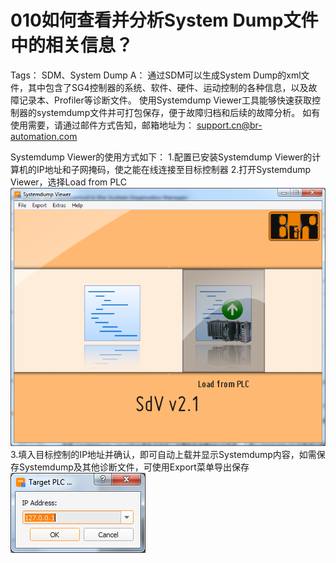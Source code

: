 # 010如何查看并分析System Dump文件中的相关信息？
Tags： SDM、System Dump
A：
通过SDM可以生成System Dump的xml文件，其中包含了SG4控制器的系统、软件、硬件、运动控制的各种信息，以及故障记录本、Profiler等诊断文件。
使用Systemdump Viewer工具能够快速获取控制器的systemdump文件并可打包保存，便于故障归档和后续的故障分析。
如有使用需要，请通过邮件方式告知，邮箱地址为： support.cn@br-automation.com

Systemdump Viewer的使用方式如下：
1.配置已安装Systemdump Viewer的计算机的IP地址和子网掩码，使之能在线连接至目标控制器
2.打开Systemdump Viewer，选择Load from PLC
![Img](./FILES/010如何查看并分析System%20Dump文件中的相关信息？.md/img-20220530004102.png)
3.填入目标控制的IP地址并确认，即可自动上载并显示Systemdump内容，如需保存Systemdump及其他诊断文件，可使用Export菜单导出保存
![Img](./FILES/010如何查看并分析System%20Dump文件中的相关信息？.md/img-20220530004110.png)
